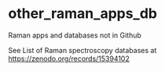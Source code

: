# other_raman_apps_db
Raman apps and databases not in Github


See List of Raman spectroscopy databases at https://zenodo.org/records/15394102
